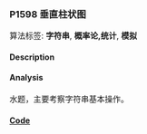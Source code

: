 ### P1598 垂直柱状图

算法标签: **字符串**, **概率论,统计**, **模拟**


#### Description

#### Analysis

水题，主要考察字符串基本操作。

#### [Code](../cpp/p1598.cpp)

